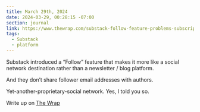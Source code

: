 ```yaml
---
title: March 29th, 2024
date: 2024-03-29, 00:28:15 -07:00
section: journal
link: https://www.thewrap.com/substack-follow-feature-problems-subscriptions-down/
tags:
  - Substack
  - platform
---
```

Substack introduced a “Follow” feature that makes it more like a social network destination rather than a newsletter / blog platform.

And they don’t share follower email addresses with authors.

Yet-another-proprietary-social network. Yes, I told you so. 

Write up on [The Wrap](https://www.thewrap.com/substack-follow-feature-problems-subscriptions-down/)